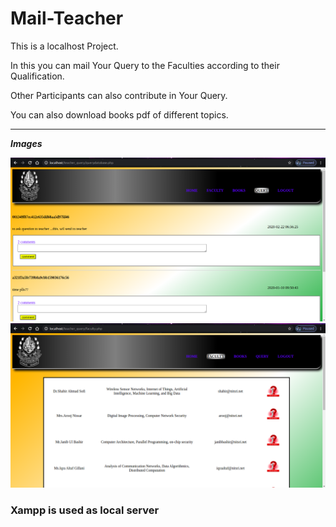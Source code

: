 # Mail-Teacher

This is a localhost Project.

In this you can mail Your Query to the Faculties according to their Qualification.

Other Participants can also contribute in Your Query.

You can also download books pdf of different topics.

---

***_Images_***

<img src="images/Screenshot1.png" />


<img src="images/Screenshot2.png" />


### Xampp is used as local server
